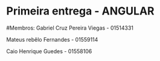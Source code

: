 # Primeira entrega - ANGULAR

#Membros:
Gabriel Cruz Pereira Viegas - 01514331

Mateus rebêlo Fernandes - 01559114

Caio Henrique Guedes - 01558106

